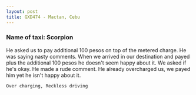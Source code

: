 ```yaml
---
layout: post
title: GXD474 - Mactan, Cebu
---
```


### Name of taxi: Scorpion

He asked us to pay additional 100 pesos on top of the metered charge. He was saying nasty comments. When we arrived in our destination and payed plus the additional 100 pesos he doesn't seem happy about it. We asked if he's okay. He made a rude comment. He already overcharged us, we payed him yet he isn't happy about it.

```Over charging, Reckless driving```
